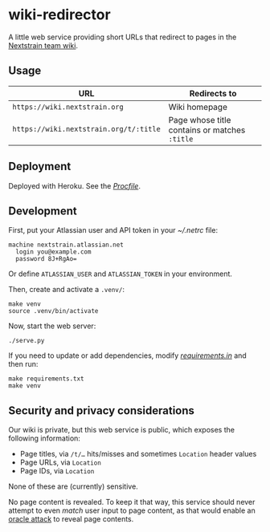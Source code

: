 # wiki-redirector

A little web service providing short URLs that redirect to pages in the
[Nextstrain team wiki](https://nextstrain.atlassian.net/wiki).

## Usage

| URL                                        | Redirects to
|--------------------------------------------|-------------
| `https://wiki.nextstrain.org`              | Wiki homepage
| `https://wiki.nextstrain.org/t/:title`     | Page whose title contains or matches `:title`


## Deployment

Deployed with Heroku.  See the [_Procfile_](Procfile).


## Development

First, put your Atlassian user and API token in your _~/.netrc_ file:

    machine nextstrain.atlassian.net
      login you@example.com
      password 8J+RgAo=

Or define `ATLASSIAN_USER` and `ATLASSIAN_TOKEN` in your environment.

Then, create and activate a `.venv/`:

    make venv
    source .venv/bin/activate

Now, start the web server:

    ./serve.py

If you need to update or add dependencies, modify
[_requirements.in_](requirements.in) and then run:

    make requirements.txt
    make venv


## Security and privacy considerations

Our wiki is private, but this web service is public, which exposes the
following information:

  - Page titles, via `/t/…` hits/misses and sometimes `Location` header values
  - Page URLs, via `Location`
  - Page IDs, via `Location`

None of these are (currently) sensitive.

No page content is revealed.  To keep it that way, this service should never
attempt to even _match_ user input to page content, as that would enable an
[oracle attack](https://en.wikipedia.org/wiki/Oracle_attack) to reveal page
contents.
